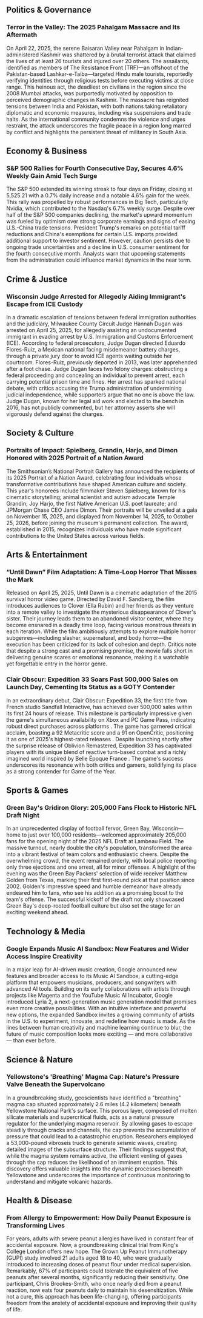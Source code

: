 ## Politics & Governance

### Terror in the Valley: The 2025 Pahalgam Massacre and Its Aftermath

On April 22, 2025, the serene Baisaran Valley near Pahalgam in Indian-administered Kashmir was shattered by a brutal terrorist attack that claimed the lives of at least 26 tourists and injured over 20 others. The assailants, identified as members of The Resistance Front (TRF)—an offshoot of the Pakistan-based Lashkar-e-Taiba—targeted Hindu male tourists, reportedly verifying identities through religious tests before executing victims at close range. This heinous act, the deadliest on civilians in the region since the 2008 Mumbai attacks, was purportedly motivated by opposition to perceived demographic changes in Kashmir. The massacre has reignited tensions between India and Pakistan, with both nations taking retaliatory diplomatic and economic measures, including visa suspensions and trade halts. As the international community condemns the violence and urges restraint, the attack underscores the fragile peace in a region long marred by conflict and highlights the persistent threat of militancy in South Asia.

## Economy & Business

### S&P 500 Rallies for Fourth Consecutive Day, Secures 4.6% Weekly Gain Amid Tech Surge

The S&P 500 extended its winning streak to four days on Friday, closing at 5,525.21 with a 0.7% daily increase and a notable 4.6% gain for the week. This rally was propelled by robust performances in Big Tech, particularly Nvidia, which contributed to the Nasdaq's 6.7% weekly surge. Despite over half of the S&P 500 companies declining, the market's upward momentum was fueled by optimism over strong corporate earnings and signs of easing U.S.-China trade tensions. President Trump's remarks on potential tariff reductions and China's exemptions for certain U.S. imports provided additional support to investor sentiment. However, caution persists due to ongoing trade uncertainties and a decline in U.S. consumer sentiment for the fourth consecutive month. Analysts warn that upcoming statements from the administration could influence market dynamics in the near term.

## Crime & Justice

### Wisconsin Judge Arrested for Allegedly Aiding Immigrant's Escape from ICE Custody

In a dramatic escalation of tensions between federal immigration authorities and the judiciary, Milwaukee County Circuit Judge Hannah Dugan was arrested on April 25, 2025, for allegedly assisting an undocumented immigrant in evading arrest by U.S. Immigration and Customs Enforcement (ICE). According to federal prosecutors, Judge Dugan directed Eduardo Flores-Ruiz, a Mexican national facing misdemeanor battery charges, through a private jury door to avoid ICE agents waiting outside her courtroom. Flores-Ruiz, previously deported in 2013, was later apprehended after a foot chase. Judge Dugan faces two felony charges: obstructing a federal proceeding and concealing an individual to prevent arrest, each carrying potential prison time and fines. Her arrest has sparked national debate, with critics accusing the Trump administration of undermining judicial independence, while supporters argue that no one is above the law. Judge Dugan, known for her legal aid work and elected to the bench in 2016, has not publicly commented, but her attorney asserts she will vigorously defend against the charges.

## Society & Culture

### Portraits of Impact: Spielberg, Grandin, Harjo, and Dimon Honored with 2025 Portrait of a Nation Award

The Smithsonian’s National Portrait Gallery has announced the recipients of its 2025 Portrait of a Nation Award, celebrating four individuals whose transformative contributions have shaped American culture and society. This year's honorees include filmmaker Steven Spielberg, known for his cinematic storytelling; animal scientist and autism advocate Temple Grandin; Joy Harjo, the first Native American U.S. poet laureate; and JPMorgan Chase CEO Jamie Dimon. Their portraits will be unveiled at a gala on November 15, 2025, and displayed from November 14, 2025, to October 25, 2026, before joining the museum's permanent collection. The award, established in 2015, recognizes individuals who have made significant contributions to the United States across various fields.

## Arts & Entertainment

### “Until Dawn” Film Adaptation: A Time-Loop Horror That Misses the Mark

Released on April 25, 2025, Until Dawn is a cinematic adaptation of the 2015 survival horror video game. Directed by David F. Sandberg, the film introduces audiences to Clover (Ella Rubin) and her friends as they venture into a remote valley to investigate the mysterious disappearance of Clover's sister. Their journey leads them to an abandoned visitor center, where they become ensnared in a deadly time loop, facing various monstrous threats in each iteration. While the film ambitiously attempts to explore multiple horror subgenres—including slasher, supernatural, and body horror—the execution has been criticized for its lack of cohesion and depth. Critics note that despite a strong cast and a promising premise, the movie falls short in delivering genuine scares or emotional resonance, making it a watchable yet forgettable entry in the horror genre.

### Clair Obscur: Expedition 33 Soars Past 500,000 Sales on Launch Day, Cementing Its Status as a GOTY Contender

In an extraordinary debut, Clair Obscur: Expedition 33, the first title from French studio Sandfall Interactive, has achieved over 500,000 sales within its first 24 hours of release. This milestone is particularly impressive given the game's simultaneous availability on Xbox and PC Game Pass, indicating robust direct purchases across platforms . The game has garnered critical acclaim, boasting a 92 Metacritic score and a 91 on OpenCritic, positioning it as one of 2025's highest-rated releases . Despite launching shortly after the surprise release of Oblivion Remastered, Expedition 33 has captivated players with its unique blend of reactive turn-based combat and a richly imagined world inspired by Belle Époque France . The game's success underscores its resonance with both critics and gamers, solidifying its place as a strong contender for Game of the Year.

## Sports & Games

### Green Bay's Gridiron Glory: 205,000 Fans Flock to Historic NFL Draft Night

In an unprecedented display of football fervor, Green Bay, Wisconsin—home to just over 100,000 residents—welcomed approximately 205,000 fans for the opening night of the 2025 NFL Draft at Lambeau Field. The massive turnout, nearly double the city's population, transformed the area into a vibrant festival of team colors and enthusiastic cheers. Despite the overwhelming crowd, the event remained orderly, with local police reporting only three ejections and one arrest, all for minor offenses. A highlight of the evening was the Green Bay Packers' selection of wide receiver Matthew Golden from Texas, marking their first first-round pick at that position since 2002. Golden's impressive speed and humble demeanor have already endeared him to fans, who see his addition as a promising boost to the team's offense. The successful kickoff of the draft not only showcased Green Bay's deep-rooted football culture but also set the stage for an exciting weekend ahead.

## Technology & Media

### Google Expands Music AI Sandbox: New Features and Wider Access Inspire Creativity

In a major leap for AI-driven music creation, Google announced new features and broader access to its Music AI Sandbox, a cutting-edge platform that empowers musicians, producers, and songwriters with advanced AI tools. Building on its early collaborations with artists through projects like Magenta and the YouTube Music AI Incubator, Google introduced Lyria 2, a next-generation music generation model that promises even more creative possibilities. With an intuitive interface and powerful new options, the expanded Sandbox invites a growing community of artists in the U.S. to experiment, innovate, and redefine how music is made. As the lines between human creativity and machine learning continue to blur, the future of music composition looks more exciting — and more collaborative — than ever before.

## Science & Nature

### Yellowstone's 'Breathing' Magma Cap: Nature's Pressure Valve Beneath the Supervolcano

In a groundbreaking study, geoscientists have identified a "breathing" magma cap situated approximately 2.6 miles (4.2 kilometers) beneath Yellowstone National Park's surface. This porous layer, composed of molten silicate materials and supercritical fluids, acts as a natural pressure regulator for the underlying magma reservoir. By allowing gases to escape steadily through cracks and channels, the cap prevents the accumulation of pressure that could lead to a catastrophic eruption. Researchers employed a 53,000-pound vibroseis truck to generate seismic waves, creating detailed images of the subsurface structure. Their findings suggest that, while the magma system remains active, the efficient venting of gases through the cap reduces the likelihood of an imminent eruption. This discovery offers valuable insights into the dynamic processes beneath Yellowstone and underscores the importance of continuous monitoring to understand and mitigate volcanic hazards.

## Health & Disease

### From Allergy to Empowerment: How Daily Peanut Exposure is Transforming Lives

For years, adults with severe peanut allergies have lived in constant fear of accidental exposure. Now, a groundbreaking clinical trial from King's College London offers new hope. The Grown Up Peanut Immunotherapy (GUPI) study involved 21 adults aged 18 to 40, who were gradually introduced to increasing doses of peanut flour under medical supervision. Remarkably, 67% of participants could tolerate the equivalent of five peanuts after several months, significantly reducing their sensitivity. One participant, Chris Brookes-Smith, who once nearly died from a peanut reaction, now eats four peanuts daily to maintain his desensitization. While not a cure, this approach has been life-changing, offering participants freedom from the anxiety of accidental exposure and improving their quality of life.
